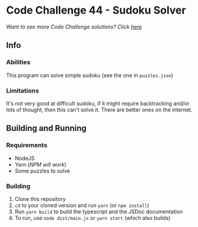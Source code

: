 # Code Challenge 44 - Sudoku Solver

*Want to see more Code Challenge solutions? Click [here](https://bitbucket.org/ponkey364codechallenges/)*

## Info

### Abilities
This program can solve simple sudoku (see the one in `puzzles.json`)

### Limitations
It's not very good at difficult sudoku, if it might require backtracking and/or lots of thought, then this can't solve it. There are better ones on the internet.

## Building and Running

### Requirements
- NodeJS
- Yarn (*NPM will work*)
- Some puzzles to solve

### Building

1. Clone this repository
2. `cd` to your cloned version and run `yarn` (or `npm install`)
3. Run `yarn build` to build the typescript and the JSDoc documentation
4. To run, use `node dist/main.js` or `yarn start` (which also builds)